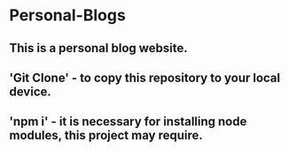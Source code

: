 # Personal-Blogs

## This is a personal blog website.

## 'Git Clone' - to copy this repository to your local device.

## 'npm i' - it is necessary for installing node modules, this project may require.
